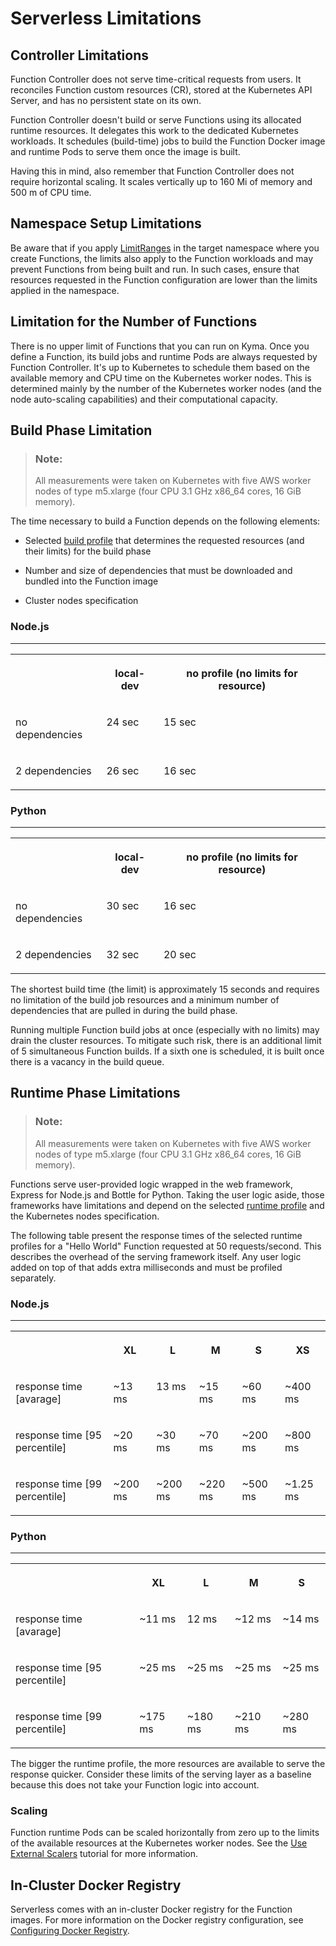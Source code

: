 <!-- loio7007c618a2f74bfaba8ac6e1bb2c1ecf -->

# Serverless Limitations



<a name="loio7007c618a2f74bfaba8ac6e1bb2c1ecf__section_opb_4wd_pdc"/>

## Controller Limitations

Function Controller does not serve time-critical requests from users. It reconciles Function custom resources \(CR\), stored at the Kubernetes API Server, and has no persistent state on its own.

Function Controller doesn't build or serve Functions using its allocated runtime resources. It delegates this work to the dedicated Kubernetes workloads. It schedules \(build-time\) jobs to build the Function Docker image and runtime Pods to serve them once the image is built.

Having this in mind, also remember that Function Controller does not require horizontal scaling. It scales vertically up to 160 Mi of memory and 500 m of CPU time.



<a name="loio7007c618a2f74bfaba8ac6e1bb2c1ecf__section_lkr_xdq_tdc"/>

## Namespace Setup Limitations

Be aware that if you apply [LimitRanges](https://kubernetes.io/docs/concepts/policy/limit-range/) in the target namespace where you create Functions, the limits also apply to the Function workloads and may prevent Functions from being built and run. In such cases, ensure that resources requested in the Function configuration are lower than the limits applied in the namespace.



<a name="loio7007c618a2f74bfaba8ac6e1bb2c1ecf__section_lkx_jxd_pdc"/>

## Limitation for the Number of Functions

There is no upper limit of Functions that you can run on Kyma. Once you define a Function, its build jobs and runtime Pods are always requested by Function Controller. It's up to Kubernetes to schedule them based on the available memory and CPU time on the Kubernetes worker nodes. This is determined mainly by the number of the Kubernetes worker nodes \(and the node auto-scaling capabilities\) and their computational capacity.



<a name="loio7007c618a2f74bfaba8ac6e1bb2c1ecf__section_mlm_nxd_pdc"/>

## Build Phase Limitation

> ### Note:  
> All measurements were taken on Kubernetes with five AWS worker nodes of type m5.xlarge \(four CPU 3.1 GHz x86\_64 cores, 16 GiB memory\).

The time necessary to build a Function depends on the following elements:

-   Selected [build profile](https://github.com/kyma-project/serverless/blob/main/docs/user/technical-reference/07-80-available-presets.md#build-jobs-resources) that determines the requested resources \(and their limits\) for the build phase

-   Number and size of dependencies that must be downloaded and bundled into the Function image

-   Cluster nodes specification




### Node.js

****


<table>
<tr>
<th valign="top">

 

</th>
<th valign="top">

local-dev

</th>
<th valign="top">

no profile \(no limits for resource\)

</th>
</tr>
<tr>
<td valign="top">

no dependencies

</td>
<td valign="top">

24 sec

</td>
<td valign="top">

15 sec

</td>
</tr>
<tr>
<td valign="top">

2 dependencies

</td>
<td valign="top">

26 sec

</td>
<td valign="top">

16 sec

</td>
</tr>
</table>



### Python

****


<table>
<tr>
<th valign="top">

 

</th>
<th valign="top">

local-dev

</th>
<th valign="top">

no profile \(no limits for resource\)

</th>
</tr>
<tr>
<td valign="top">

no dependencies

</td>
<td valign="top">

30 sec

</td>
<td valign="top">

16 sec

</td>
</tr>
<tr>
<td valign="top">

2 dependencies

</td>
<td valign="top">

32 sec

</td>
<td valign="top">

20 sec

</td>
</tr>
</table>

The shortest build time \(the limit\) is approximately 15 seconds and requires no limitation of the build job resources and a minimum number of dependencies that are pulled in during the build phase.

Running multiple Function build jobs at once \(especially with no limits\) may drain the cluster resources. To mitigate such risk, there is an additional limit of 5 simultaneous Function builds. If a sixth one is scheduled, it is built once there is a vacancy in the build queue.



<a name="loio7007c618a2f74bfaba8ac6e1bb2c1ecf__section_kn2_kyd_pdc"/>

## Runtime Phase Limitations

> ### Note:  
> All measurements were taken on Kubernetes with five AWS worker nodes of type m5.xlarge \(four CPU 3.1 GHz x86\_64 cores, 16 GiB memory\).

Functions serve user-provided logic wrapped in the web framework, Express for Node.js and Bottle for Python. Taking the user logic aside, those frameworks have limitations and depend on the selected [runtime profile](https://github.com/kyma-project/serverless/blob/main/docs/user/technical-reference/07-80-available-presets.md#functions-resources) and the Kubernetes nodes specification.

The following table present the response times of the selected runtime profiles for a "Hello World" Function requested at 50 requests/second. This describes the overhead of the serving framework itself. Any user logic added on top of that adds extra milliseconds and must be profiled separately.



### Node.js

****


<table>
<tr>
<th valign="top">

 

</th>
<th valign="top">

XL

</th>
<th valign="top">

L

</th>
<th valign="top">

M

</th>
<th valign="top">

S

</th>
<th valign="top">

XS

</th>
</tr>
<tr>
<td valign="top">

response time \[avarage\]

</td>
<td valign="top">

~13 ms

</td>
<td valign="top">

13 ms

</td>
<td valign="top">

~15 ms

</td>
<td valign="top">

~60 ms

</td>
<td valign="top">

~400 ms

</td>
</tr>
<tr>
<td valign="top">

response time \[95 percentile\]

</td>
<td valign="top">

~20 ms

</td>
<td valign="top">

~30 ms

</td>
<td valign="top">

~70 ms

</td>
<td valign="top">

~200 ms

</td>
<td valign="top">

~800 ms

</td>
</tr>
<tr>
<td valign="top">

response time \[99 percentile\]

</td>
<td valign="top">

~200 ms

</td>
<td valign="top">

~200 ms

</td>
<td valign="top">

~220 ms

</td>
<td valign="top">

~500 ms

</td>
<td valign="top">

~1.25 ms

</td>
</tr>
</table>



### Python

****


<table>
<tr>
<th valign="top">

 

</th>
<th valign="top">

XL

</th>
<th valign="top">

L

</th>
<th valign="top">

M

</th>
<th valign="top">

S

</th>
</tr>
<tr>
<td valign="top">

response time \[avarage\]

</td>
<td valign="top">

~11 ms

</td>
<td valign="top">

12 ms

</td>
<td valign="top">

~12 ms

</td>
<td valign="top">

~14 ms

</td>
</tr>
<tr>
<td valign="top">

response time \[95 percentile\]

</td>
<td valign="top">

~25 ms

</td>
<td valign="top">

~25 ms

</td>
<td valign="top">

~25 ms

</td>
<td valign="top">

~25 ms

</td>
</tr>
<tr>
<td valign="top">

response time \[99 percentile\]

</td>
<td valign="top">

~175 ms

</td>
<td valign="top">

~180 ms

</td>
<td valign="top">

~210 ms

</td>
<td valign="top">

~280 ms

</td>
</tr>
</table>

The bigger the runtime profile, the more resources are available to serve the response quicker. Consider these limits of the serving layer as a baseline because this does not take your Function logic into account.



### Scaling

Function runtime Pods can be scaled horizontally from zero up to the limits of the available resources at the Kubernetes worker nodes. See the [Use External Scalers](https://kyma-project.io/#/serverless-manager/user/tutorials/01-130-use-external-scalers) tutorial for more information.



<a name="loio7007c618a2f74bfaba8ac6e1bb2c1ecf__section_vy1_xzd_pdc"/>

## In-Cluster Docker Registry

Serverless comes with an in-cluster Docker registry for the Function images. For more information on the Docker registry configuration, see [Configuring Docker Registry](configuring-serverless-b40a119.md#loiob40a11952da84394b430118082754e6c__task_obs_wwq_rfc).

